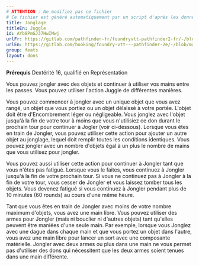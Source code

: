 ```yaml
---
# ATTENTION : Ne modifiez pas ce fichier
# Ce fichier est généré automatiquement par un script d'après les données du module Foundry VTT officiel et de sa traduction
title: Jonglage
titleEn: Juggle
id: AYb8PmGJ37HwIMwj
urlFr: https://gitlab.com/pathfinder-fr/foundryvtt-pathfinder2-fr/-/blob/master/data/feats/AYb8PmGJ37HwIMwj.htm
urlEn: https://gitlab.com/hooking/foundry-vtt---pathfinder-2e/-/blob/master/packs/data/feats.db/juggle.json
group: feats
layout: dons
---
```

**Prérequis** Dextérité 16, qualifié en Représentation  


Vous pouvez jongler avec des objets et continuer à utiliser vos mains entre les passes. Vous pouvez utiliser l'action Juggle de différentes manières.

Vous pouvez commencer à jongler avec un unique objet que vous avez rangé, un objet que vous portiez ou un objet délaissé à votre portée. L'objet doit être d'Encombrement léger ou négligeable. Vous jonglez avec l'objet jusqu'à la fin de votre tour à moins que vous n'utilisiez ce don durant le prochain tour pour continuer à Jogler (voir ci-dessous). Lorsque vous êtes en train de Jongler, vous pouvez utiliser cette action pour ajouter un autre objet au jonglage, lequel doit remplir toutes les conditions identiques. Vous pouvez jongler avec un nombre d'objets égal à un plus le nombre de mains que vous utilisez pour jongler.  
  
Vous pouvez aussi utiliser cette action pour continuer à Jongler tant que vous n'êtes pas fatigué. Lorsque vous le faites, vous continuez à Jongler jusqu'à la fin de votre prochain tour. Si vous ne continuez pas à Jongler à la fin de votre tour, vous cesser de Jongler et vous laissez tomber tous les objets. Vous devenez fatigué si vous continuez à Jongler pendant plus de 10 minutes (60 rounds) au cours d'une même heure.

Tant que vous êtes en train de Jongler avec moins de votre nombre maximum d'objets, vous avez une main libre. Vous pouvez utiliser des armes pour Jongler (mais ni bouclier ni d'autres objets) tant qu'elles peuvent être maniées d'une seule main. Par exemple, lorsque vous Jonglez avec une dague dans chaque main et que vous portez un objet dans l'autre, vous avez une main libre pour lancer un sort avec une composante matérielle. Jongler avec deux armes ou plus dans une main ne vous permet pas d'utiliser des dons qui nécessitent que les deux armes soient tenues dans une main différente.


